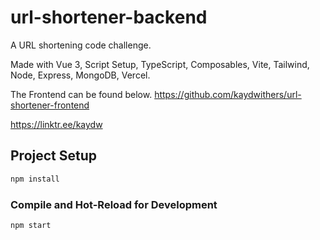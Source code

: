 # url-shortener-backend

A URL shortening code challenge.

Made with Vue 3, Script Setup, TypeScript, Composables, Vite, Tailwind, Node, Express, MongoDB, Vercel.

The Frontend can be found below.
https://github.com/kaydwithers/url-shortener-frontend

https://linktr.ee/kaydw

## Project Setup

```sh
npm install
```

### Compile and Hot-Reload for Development

```sh
npm start
```
